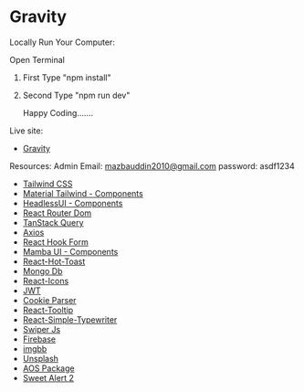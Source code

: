 # Gravity

Locally Run Your Computer:

Open Terminal

1. First Type
   "npm install"

2. Second Type
   "npm run dev"

   Happy Coding.......

Live site:

- [Gravity](https://gravity-96df3.web.app/)

Resources:
Admin Email: mazbauddin2010@gmail.com
password: asdf1234

- [Tailwind CSS](https://tailwindcss.com/)
- [Material Tailwind - Components](https://www.material-tailwind.com/)
- [HeadlessUI - Components](https://headlessui.com/)
- [React Router Dom](https://reactrouter.com/en/main)
- [TanStack Query](https://tanstack.com/query/latest)
- [Axios](https://axios-http.com/)
- [React Hook Form](https://react-hook-form.com/)
- [Mamba UI - Components](https://mambaui.com/components)
- [React-Hot-Toast](https://react-hot-toast.com/)
- [Mongo Db](https://www.mongodb.com/)
- [React-Icons](https://react-icons.github.io/react-icons/)
- [JWT](https://jwt.io/)
- [Cookie Parser](https://www.npmjs.com/package/cookie-parser/)
- [React-Tooltip](https://www.npmjs.com/package/react-tooltip)
- [React-Simple-Typewriter](https://www.npmjs.com/package/react-simple-typewriter)
- [Swiper Js](https://swiperjs.com/)
- [Firebase](https://firebase.google.com/)
- [imgbb](https://imgbb.com/)
- [Unsplash](https://images.unsplash.com/)
- [AOS Package](https://michalsnik.github.io/aos/)
- [Sweet Alert 2](https://sweetalert2.github.io/)
